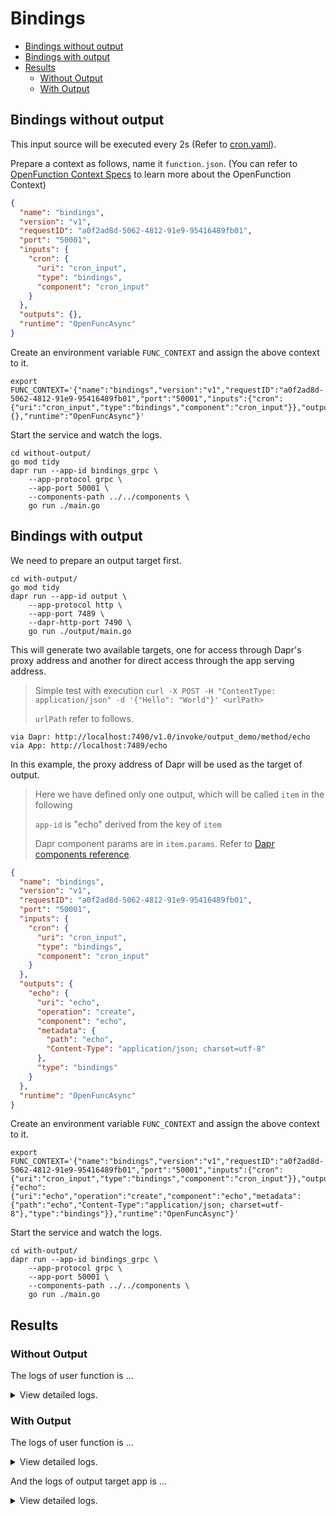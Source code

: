 # Bindings

- [Bindings without output](#bindings-without-output)
- [Bindings with output](#bindings-with-output)
- [Results](#results)
  + [Without Output](#without-output)
  + [With Output](#with-output)

## Bindings without output

This input source will be executed every 2s (Refer to [cron.yaml](../config/cron.yaml)).

Prepare a context as follows, name it `function.json`. (You can refer to [OpenFunction Context Specs](https://github.com/OpenFunction/functions-framework/blob/main/docs/OpenFunction-context-specs.md) to learn more about the OpenFunction Context)

```json
{
  "name": "bindings",
  "version": "v1",
  "requestID": "a0f2ad8d-5062-4812-91e9-95416489fb01",
  "port": "50001",
  "inputs": {
    "cron": {
      "uri": "cron_input",
      "type": "bindings",
      "component": "cron_input"
    }
  },
  "outputs": {},
  "runtime": "OpenFuncAsync"
}
```

Create an environment variable `FUNC_CONTEXT` and assign the above context to it.

```shell
export FUNC_CONTEXT='{"name":"bindings","version":"v1","requestID":"a0f2ad8d-5062-4812-91e9-95416489fb01","port":"50001","inputs":{"cron":{"uri":"cron_input","type":"bindings","component":"cron_input"}},"outputs":{},"runtime":"OpenFuncAsync"}'
```

Start the service and watch the logs.

```shell
cd without-output/
go mod tidy
dapr run --app-id bindings_grpc \
    --app-protocol grpc \
    --app-port 50001 \
    --components-path ../../components \
    go run ./main.go
```

## Bindings with output

We need to prepare an output target first.

```shell
cd with-output/
go mod tidy
dapr run --app-id output \
    --app-protocol http \
    --app-port 7489 \
    --dapr-http-port 7490 \
    go run ./output/main.go
```

This will generate two available targets, one for access through Dapr's proxy address and another for direct access through the app serving address.

> Simple test with execution `curl -X POST -H "ContentType: application/json" -d '{"Hello": "World"}' <urlPath>`
>
> `urlPath` refer to follows.

```
via Dapr: http://localhost:7490/v1.0/invoke/output_demo/method/echo
via App: http://localhost:7489/echo
```

In this example, the proxy address of Dapr will be used as the target of output.

>Here we have defined only one output, which will be called `item` in the following
>
>`app-id` is "echo" derived from the key of `item`
>
>Dapr component params are in `item.params`. Refer to [Dapr components reference](https://docs.dapr.io/reference/components-reference/).

```json
{
  "name": "bindings",
  "version": "v1",
  "requestID": "a0f2ad8d-5062-4812-91e9-95416489fb01",
  "port": "50001",
  "inputs": {
    "cron": {
      "uri": "cron_input",
      "type": "bindings",
      "component": "cron_input"
    }
  },
  "outputs": {
    "echo": {
      "uri": "echo",
      "operation": "create",
      "component": "echo",
      "metadata": {
        "path": "echo",
        "Content-Type": "application/json; charset=utf-8"
      },
      "type": "bindings"
    }
  },
  "runtime": "OpenFuncAsync"
}
```

Create an environment variable `FUNC_CONTEXT` and assign the above context to it.

```shell
export FUNC_CONTEXT='{"name":"bindings","version":"v1","requestID":"a0f2ad8d-5062-4812-91e9-95416489fb01","port":"50001","inputs":{"cron":{"uri":"cron_input","type":"bindings","component":"cron_input"}},"outputs":{"echo":{"uri":"echo","operation":"create","component":"echo","metadata":{"path":"echo","Content-Type":"application/json; charset=utf-8"},"type":"bindings"}},"runtime":"OpenFuncAsync"}'
```

Start the service and watch the logs.

```shell
cd with-output/
dapr run --app-id bindings_grpc \
    --app-protocol grpc \
    --app-port 50001 \
    --components-path ../../components \
    go run ./main.go
```


## Results

### Without Output

The logs of user function is ...

<details>
<summary>View detailed logs.</summary>

```shell
== APP == 2021/06/28 10:43:58 binding - Data: Received
== APP == 2021/06/28 10:44:00 binding - Data: Received
```

</details>

### With Output

The logs of user function is ...

<details>
<summary>View detailed logs.</summary>

```shell
== APP == 2021/06/28 10:39:43 binding - Data: Received
== APP == 2021/06/28 10:39:45 binding - Data: Received
```

</details>

And the logs of output target app is ...

<details>
<summary>View detailed logs.</summary>

```shell
== APP == 2021/06/28 10:39:45 Receive a message:
== APP == 2021/06/28 10:39:45 Hello
```

</details>
